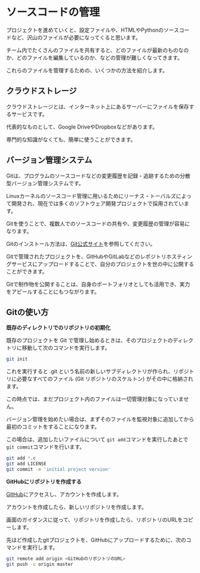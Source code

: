 # ソースコードの管理

プロジェクトを進めていくと、設定ファイルや、HTMLやPythonのソースコードなど、沢山のファイルが必要になってくると思います。

チーム内でたくさんのファイルを共有すると、どのファイルが最新のものなのか、どのファイルを編集しているのか、などの管理が難しくなってきます。

これらのファイルを管理するための、いくつかの方法を紹介します。

## クラウドストレージ

クラウドストレージとは、インターネット上にあるサーバーにファイルを保存するサービスです。

代表的なものとして、Google DriveやDropboxなどがあります。

専門的な知識がなくても、簡単に使うことができます。

## バージョン管理システム

Gitは、プログラムのソースコードなどの変更履歴を記録・追跡するための分散型バージョン管理システムです。

Linuxカーネルのソースコード管理に用いるためにリーナス・トーバルズによって開発され、現在では多くのソフトウェア開発プロジェクトで採用されています。

Gitを使うことで、複数人でのソースコードの共有や、変更履歴の管理が容易になります。

Gitのインストール方法は、[Git公式サイト](https://git-scm.com/book/ja/v2/使い始める-Gitのインストール)を参照してください。

Gitで管理されたプロジェクトを、GitHubやGitLabなどのレポジトリホスティングサービスにアップロードすることで、自分のプロジェクトを世の中に公開することができます。

Gitで制作物を公開することは、自身のポートフォリオとしても活用でき、実力をアピールすることにもつながります。

## Gitの使い方

**既存のディレクトリでのリポジトリの初期化**

既存のプロジェクトを Git で管理し始めるときは、そのプロジェクトのディレクトリに移動して次のコマンドを実行します。

```bash
git init
```

これを実行すると .git という名前の新しいサブディレクトリが作られ、リポジトリに必要なすべてのファイル (Git リポジトリのスケルトン) がその中に格納されます。 

この時点では、まだプロジェクト内のファイルは一切管理対象になっていません。

バージョン管理を始めたい場合は、まずそのファイルを監視対象に追加してから最初のコミットをすることになります。

この場合は、追加したいファイルについて `git add`コマンドを実行したあとで`git commit`コマンドを行います。

```bash
git add *.c
git add LICENSE
git commit -m 'initial project version'
```

**GitHubにリポジトリを作成する**

[GitHub](https://github.co.jp/)にアクセスし、アカウントを作成します。

アカウントを作成したら、新しいリポジトリを作成します。

画面のガイダンスに従って、リポジトリを作成したら、リポジトリのURLをコピーします。

先ほど作成したgitプロジェクトを、GitHubにアップロードするために、次のコマンドを実行します。

```bash
git remote add origin <GitHubのリポジトリのURL>
git push -u origin master
```


